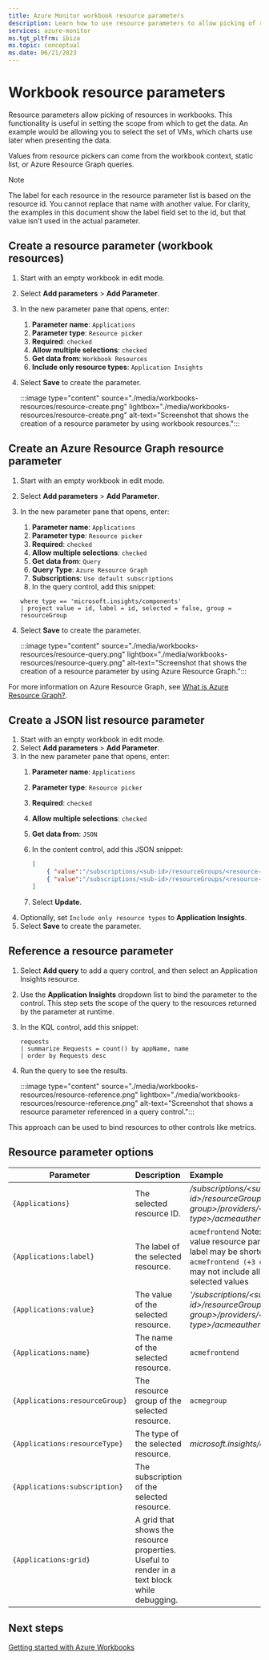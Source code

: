 ```yaml
---
title: Azure Monitor workbook resource parameters
description: Learn how to use resource parameters to allow picking of resources in workbooks. Use the resource parameters to set the scope from which to get the data.
services: azure-monitor
ms.tgt_pltfrm: ibiza
ms.topic: conceptual
ms.date: 06/21/2023
---
```


# Workbook resource parameters

Resource parameters allow picking of resources in workbooks. This functionality is useful in setting the scope from which to get the data. An example would be allowing you to select the set of VMs, which charts use later when presenting the data.

Values from resource pickers can come from the workbook context, static list, or Azure Resource Graph queries.

> [!NOTE]
> The label for each resource in the resource parameter list is based on the resource id.  You cannot replace that name with another value. For clarity, the examples in this document show the label field set to the id, but that value isn't used in the actual parameter.


## Create a resource parameter (workbook resources)

1. Start with an empty workbook in edit mode.
1. Select **Add parameters** > **Add Parameter**.
1. In the new parameter pane that opens, enter:
    1. **Parameter name**: `Applications`
    1. **Parameter type**: `Resource picker`
    1. **Required**: `checked`
    1. **Allow multiple selections**: `checked`
    1. **Get data from**: `Workbook Resources`
    1. **Include only resource types**: `Application Insights`
1. Select **Save** to create the parameter.

   :::image type="content" source="./media/workbooks-resources/resource-create.png" lightbox="./media/workbooks-resources/resource-create.png" alt-text="Screenshot that shows the creation of a resource parameter by using workbook resources.":::

## Create an Azure Resource Graph resource parameter

1. Start with an empty workbook in edit mode.
1. Select **Add parameters** > **Add Parameter**.
1. In the new parameter pane that opens, enter:
    1. **Parameter name**: `Applications`
    1. **Parameter type**: `Resource picker`
    1. **Required**: `checked`
    1. **Allow multiple selections**: `checked`
    1. **Get data from**: `Query`
    1. **Query Type**: `Azure Resource Graph`
    1. **Subscriptions**: `Use default subscriptions`
    1. In the query control, add this snippet:

    ```kusto
    where type == 'microsoft.insights/components'
    | project value = id, label = id, selected = false, group = resourceGroup
    ```

1. Select **Save** to create the parameter.

   :::image type="content" source="./media/workbooks-resources/resource-query.png" lightbox="./media/workbooks-resources/resource-query.png" alt-text="Screenshot that shows the creation of a resource parameter by using Azure Resource Graph.":::


For more information on Azure Resource Graph, see [What is Azure Resource Graph?](/azure/governance/resource-graph/overview).

## Create a JSON list resource parameter

1. Start with an empty workbook in edit mode.
1. Select **Add parameters** > **Add Parameter**.
1. In the new parameter pane that opens, enter:
    1. **Parameter name**: `Applications`
    1. **Parameter type**: `Resource picker`
    1. **Required**: `checked`
    1. **Allow multiple selections**: `checked`
    1. **Get data from**: `JSON`
    1. In the content control, add this JSON snippet:

        ```json
        [
            { "value":"/subscriptions/<sub-id>/resourceGroups/<resource-group>/providers/<resource-type>/acmeauthentication", "selected":true, "group":"Acme Backend" },
            { "value":"/subscriptions/<sub-id>/resourceGroups/<resource-group>/providers/<resource-type>/acmeweb", "selected":false, "group":"Acme Frontend" }
        ]
        ```

    1. Select **Update**.
1. Optionally, set `Include only resource types` to **Application Insights**.
1. Select **Save** to create the parameter.

## Reference a resource parameter

1. Select **Add query** to add a query control, and then select an Application Insights resource.
1. Use the **Application Insights** dropdown list to bind the parameter to the control. This step sets the scope of the query to the resources returned by the parameter at runtime.
1. In the KQL control, add this snippet:

    ```kusto
    requests
    | summarize Requests = count() by appName, name
    | order by Requests desc
    ```

1. Run the query to see the results.

   :::image type="content" source="./media/workbooks-resources/resource-reference.png" lightbox="./media/workbooks-resources/resource-reference.png" alt-text="Screenshot that shows a resource parameter referenced in a query control.":::

This approach can be used to bind resources to other controls like metrics.

## Resource parameter options

| Parameter | Description | Example |
| ------------- |:-------------|:-------------|
| `{Applications}` | The selected resource ID. | _/subscriptions/\<sub-id\>/resourceGroups/\<resource-group\>/providers/\<resource-type\>/acmeauthentication_ |
| `{Applications:label}` | The label of the selected resource. | `acmefrontend` Note: for multi-value resource parameters, this label may be shortened like `acmefrontend (+3 others)` and may not include all labels of all selected values |
| `{Applications:value}` | The value of the selected resource. | _'/subscriptions/\<sub-id\>/resourceGroups/\<resource-group\>/providers/\<resource-type\>/acmeauthentication'_ |
| `{Applications:name}` | The name of the selected resource. | `acmefrontend` |
| `{Applications:resourceGroup}` | The resource group of the selected resource. | `acmegroup` |
| `{Applications:resourceType}` | The type of the selected resource. | _microsoft.insights/components_ |
| `{Applications:subscription}` | The subscription of the selected resource. |  |
| `{Applications:grid}` | A grid that shows the resource properties. Useful to render in a text block while debugging.  |  |

## Next steps

[Getting started with Azure Workbooks](workbooks-overview.md)
